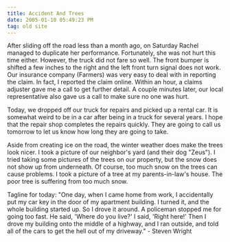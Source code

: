 ```yaml
---
title: Accident And Trees
date: 2005-01-10 05:49:23 PM
tag: old site
---
```


After sliding off the road less than a month ago, on Saturday Rachel managed to duplicate her performance. Fortunately, she was not hurt this time either. However, the truck did not fare so well. The front bumper is shifted a few inches to the right and the left front turn signal does not work. Our insurance company (Farmers) was very easy to deal with in reporting the claim. In fact, I reported the claim online. Within an hour, a claims adjuster gave me a call to get further detail. A couple minutes later, our local representative also gave us a call to make sure no one was hurt.

Today, we dropped off our truck for repairs and picked up a rental car. It is somewhat weird to be in a car after being in a truck for several years. I hope that the repair shop completes the repairs quickly. They are going to call us tomorrow to let us know how long they are going to take.

Aside from creating ice on the road, the winter weather does make the trees look nicer. I took a picture of our neighbor's yard (and their dog "Zeus"). I tried taking some pictures of the trees on our property, but the snow does not show up from underneath. Of course, too much snow on the trees can cause problems. I took a picture of a tree at my parents-in-law's house. The poor tree is suffering from too much snow.

Tagline for today: "One day, when I came home from work, I accidentally put my car key in the door of my apartment building. I turned it, and the whole building started up. So I drove it around. A policeman stopped me for going too fast. He said, 'Where do you live?' I said, 'Right here!' Then I drove my building onto the middle of a highway, and I ran outside, and told all of the cars to get the hell out of my driveway." - Steven Wright
